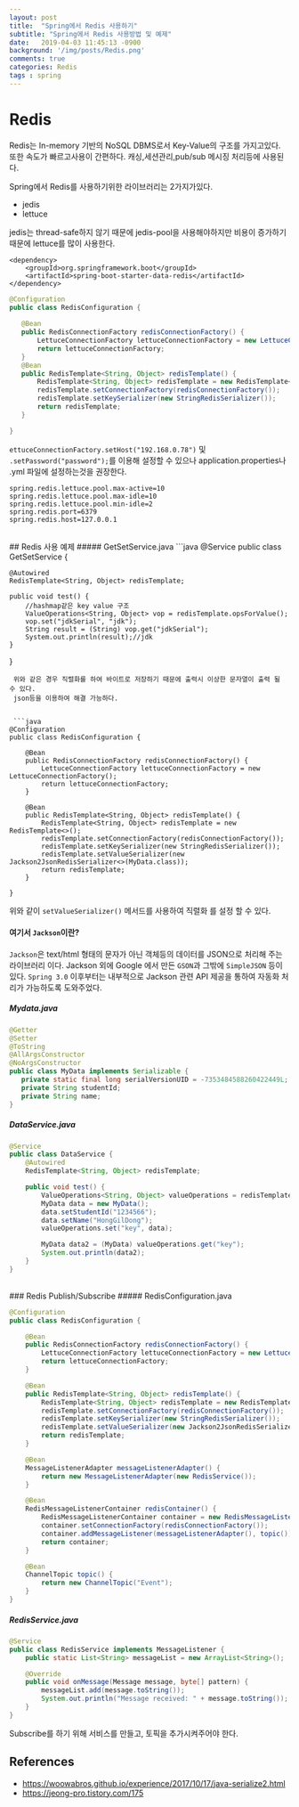 ```yaml
---
layout: post
title:  "Spring에서 Redis 사용하기"
subtitle: "Spring에서 Redis 사용방법 및 예제"
date:   2019-04-03 11:45:13 -0900
background: '/img/posts/Redis.png'
comments: true
categories: Redis
tags : spring
---
```


# Redis

Redis는 In-memory 기반의 NoSQL DBMS로서 Key-Value의 구조를 가지고있다.
또한 속도가 빠르고사용이 간편하다. 캐싱,세션관리,pub/sub 메시징 처리등에 사용된다.

Spring에서 Redis를 사용하기위한 라이브러리는 2가지가있다.
 - jedis
 - lettuce
 
 jedis는 thread-safe하지 않기 때문에  jedis-pool을 사용해야하지만 비용이 증가하기 때문에 lettuce를 많이 사용한다.
 
 ```
 <dependency>
     <groupId>org.springframework.boot</groupId>
     <artifactId>spring-boot-starter-data-redis</artifactId>
 </dependency>
 ```
 
 ```java
@Configuration
public class RedisConfiguration {
    
    @Bean
    public RedisConnectionFactory redisConnectionFactory() {
        LettuceConnectionFactory lettuceConnectionFactory = new LettuceConnectionFactory();
        return lettuceConnectionFactory;
    }
    @Bean
    public RedisTemplate<String, Object> redisTemplate() {
        RedisTemplate<String, Object> redisTemplate = new RedisTemplate<>();
        redisTemplate.setConnectionFactory(redisConnectionFactory());
        redisTemplate.setKeySerializer(new StringRedisSerializer());
        return redisTemplate;
    }
 
}
```

`ettuceConnectionFactory.setHost("192.168.0.78")` 및 ` .setPassword("password");`를 이용해 설정할 수 있으나 
 application.properties나 .yml 파일에 설정하는것을 권장한다.
 
 ```
 spring.redis.lettuce.pool.max-active=10
 spring.redis.lettuce.pool.max-idle=10
 spring.redis.lettuce.pool.min-idle=2
 spring.redis.port=6379
 spring.redis.host=127.0.0.1
 ```
 
 <br>
## Redis 사용 예제
##### GetSetService.java
 ```java
@Service
public class GetSetService {
    
    @Autowired
    RedisTemplate<String, Object> redisTemplate;
    
    public void test() {
        //hashmap같은 key value 구조
        ValueOperations<String, Object> vop = redisTemplate.opsForValue();
        vop.set("jdkSerial", "jdk");
        String result = (String) vop.get("jdkSerial");
        System.out.println(result);//jdk
    }
}
```
 위와 같은 경우 직렬화를 하여 바이트로 저장하기 때문에 출력시 이상한 문자열이 출력 될 수 있다.
 json등을 이용하여 해결 가능하다.
 
 
 ```java
@Configuration
public class RedisConfiguration {

    @Bean
    public RedisConnectionFactory redisConnectionFactory() {
        LettuceConnectionFactory lettuceConnectionFactory = new LettuceConnectionFactory();
        return lettuceConnectionFactory;
    }

    @Bean
    public RedisTemplate<String, Object> redisTemplate() {
        RedisTemplate<String, Object> redisTemplate = new RedisTemplate<>();
        redisTemplate.setConnectionFactory(redisConnectionFactory());
        redisTemplate.setKeySerializer(new StringRedisSerializer());
        redisTemplate.setValueSerializer(new Jackson2JsonRedisSerializer<>(MyData.class));
        return redisTemplate;
    }

}
```
위와 같이 `setValueSerializer()` 메서드를 사용하여 직렬화 를 설정 할 수 있다.

#### 여기서 `Jackson`이란?
`Jackson`은 text/html 형태의 문자가 아닌 객체등의 데이터를 JSON으로 처리해 주는 라이브러리 이다.
Jackson 외에 Google 에서 만든 `GSON`과 그밖에 `SimpleJSON` 등이 있다.
`Spring 3.0` 이후부터는 내부적으로 Jackson 관련 API 제공을 통하여 자동화 처리가 가능하도록 도와주었다.
 
##### Mydata.java
 ```java
@Getter
@Setter
@ToString
@AllArgsConstructor
@NoArgsConstructor
public class MyData implements Serializable {
    private static final long serialVersionUID = -7353484588260422449L;
    private String studentId;
    private String name;
}
```

##### DataService.java
```java
@Service
public class DataService {
    @Autowired
    RedisTemplate<String, Object> redisTemplate;

    public void test() {
        ValueOperations<String, Object> valueOperations = redisTemplate.opsForValue();
        MyData data = new MyData();
        data.setStudentId("1234566");
        data.setName("HongGilDong");
        valueOperations.set("key", data);

        MyData data2 = (MyData) valueOperations.get("key");
        System.out.println(data2);
    }
}
```
<br>
### Redis Publish/Subscribe
##### RedisConfiguration.java
  
```java
@Configuration
public class RedisConfiguration {

    @Bean
    public RedisConnectionFactory redisConnectionFactory() {
        LettuceConnectionFactory lettuceConnectionFactory = new LettuceConnectionFactory();
        return lettuceConnectionFactory;
    }

    @Bean
    public RedisTemplate<String, Object> redisTemplate() {
        RedisTemplate<String, Object> redisTemplate = new RedisTemplate<>();
        redisTemplate.setConnectionFactory(redisConnectionFactory());
        redisTemplate.setKeySerializer(new StringRedisSerializer());
        redisTemplate.setValueSerializer(new Jackson2JsonRedisSerializer<>(MyData.class));
        return redisTemplate;
    }

    @Bean
    MessageListenerAdapter messageListenerAdapter() {
        return new MessageListenerAdapter(new RedisService());
    }

    @Bean
    RedisMessageListenerContainer redisContainer() {
        RedisMessageListenerContainer container = new RedisMessageListenerContainer();
        container.setConnectionFactory(redisConnectionFactory());
        container.addMessageListener(messageListenerAdapter(), topic());
        return container;
    }

    @Bean
    ChannelTopic topic() {
        return new ChannelTopic("Event");
    }
}
```
##### RedisService.java
```java
@Service
public class RedisService implements MessageListener {
    public static List<String> messageList = new ArrayList<String>();

    @Override
    public void onMessage(Message message, byte[] pattern) {
        messageList.add(message.toString());
        System.out.println("Message received: " + message.toString());
    }
}
```
Subscribe를 하기 위해 서비스를 만들고, 토픽을 추가시켜주어야 한다. 

## References

<ul style="white-space: nowrap; overflow: hidden;text-overflow: ellipsis;">
	<li><a href="https://woowabros.github.io/experience/2017/10/17/java-serialize2.html">https://woowabros.github.io/experience/2017/10/17/java-serialize2.html</a></li>
	<li><a href="https://jeong-pro.tistory.com/175">https://jeong-pro.tistory.com/175</a></li>
</ul>